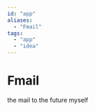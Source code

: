 ```yaml
---
id: "app"
aliases:
  - "Fmail"
tags:
  - "app"
  - "idea"
---
```


# Fmail
the mail to the future myself
